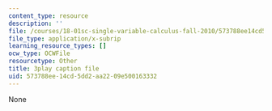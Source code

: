 ```yaml
---
content_type: resource
description: ''
file: /courses/18-01sc-single-variable-calculus-fall-2010/573788ee14cd5dd2aa2209e500163332_wOHrNt9ScYs.vtt
file_type: application/x-subrip
learning_resource_types: []
ocw_type: OCWFile
resourcetype: Other
title: 3play caption file
uid: 573788ee-14cd-5dd2-aa22-09e500163332
---
```

None

